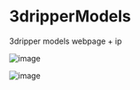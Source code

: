 # 3dripperModels
3dripper models webpage + ip

![image](https://user-images.githubusercontent.com/67759165/157322465-980bc1c0-67dd-40eb-bdaa-ae2b1ca9dca6.png)

![image](https://user-images.githubusercontent.com/67759165/157322577-52ac22f8-5208-4c0d-b033-1abc2fe0727b.png)

